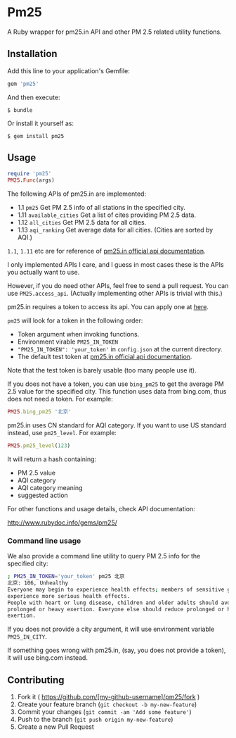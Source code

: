 # Pm25

A Ruby wrapper for pm25.in API and other PM 2.5 related utility functions.

## Installation

Add this line to your application's Gemfile:

```ruby
gem 'pm25'
```

And then execute:

    $ bundle

Or install it yourself as:

    $ gem install pm25

## Usage

```ruby
require 'pm25'
PM25.Func(args)
```

The following APIs of pm25.in are implemented:

- 1.1 `pm25` Get PM 2.5 info of all stations in the specified city.
- 1.11 `available_cities` Get a list of cites providing PM 2.5 data.
- 1.12 `all_cities` Get PM 2.5 data for all cities.
- 1.13 `aqi_ranking` Get average data for all cities. (Cities are sorted by
AQI.)

`1.1`, `1.11` etc are for reference of [pm25.in official api
documentation][api_doc].

[api_doc]: http://www.pm25.in/api_doc

I only implemented APIs I care, and I guess in most cases these is the APIs
you actually want to use.

However, if you do need other APIs, feel free to send a pull request.
You can use `PM25.access_api`. (Actually implementing other APIs is trivial
with this.)

pm25.in requires a token to access its api.
You can apply one at [here][api_doc].

`pm25` will look for a token in the following order:

- Token argument when invoking functions.
- Environment virable `PM25_IN_TOKEN`
- `"PM25_IN_TOKEN": 'your_token'` in `config.json` at the current directory.
- The default test token at [pm25.in official api documentation][api_doc].

Note that the test token is barely usable (too many people use it).

If you does not have a token, you can use `bing_pm25` to get the average
PM 2.5 value for the specified city.
This function uses data from bing.com, thus does not need a token.
For example:

```ruby
PM25.bing_pm25 '北京'
```

pm25.in uses CN standard for AQI category.
If you want to use US standard instead, use `pm25_level`.
For example:

```ruby
PM25.pm25_level(123)
```

It will return a hash containing:

- PM 2.5 value
- AQI category
- AQI category meaning
- suggested action

For other functions and usage details, check API documentation:

http://www.rubydoc.info/gems/pm25/

### Command line usage

We also provide a command line utility to query PM 2.5 info for the
specified city:

```sh
; PM25_IN_TOKEN='your_token' pm25 北京
北京: 106, Unhealthy
Everyone may begin to experience health effects; members of sensitive groups may
experience more serious health effects.
People with heart or lung disease, children and older adults should avoid
prolonged or heavy exertion. Everyone else should reduce prolonged or heavy
exertion.
```

If you does not provide a city argument, it will use environment variable `PM25_IN_CITY`.

If something goes wrong with pm25.in, (say, you does not provide a token), it
 will use bing.com instead.

## Contributing

1. Fork it ( https://github.com/[my-github-username]/pm25/fork )
2. Create your feature branch (`git checkout -b my-new-feature`)
3. Commit your changes (`git commit -am 'Add some feature'`)
4. Push to the branch (`git push origin my-new-feature`)
5. Create a new Pull Request

